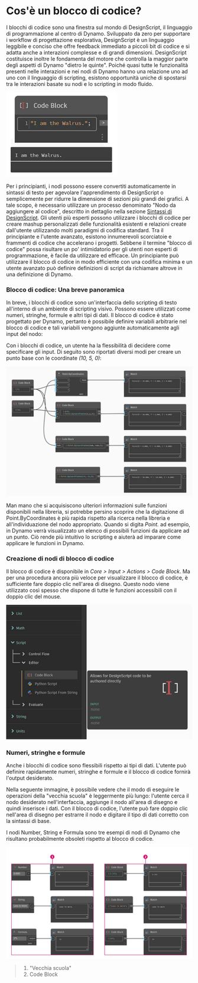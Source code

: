 # Cos'è un blocco di codice?

I blocchi di codice sono una finestra sul mondo di DesignScript, il linguaggio di programmazione al centro di Dynamo. Sviluppato da zero per supportare i workflow di progettazione esplorativa, DesignScript è un linguaggio leggibile e conciso che offre feedback immediato a piccoli bit di codice e si adatta anche a interazioni complesse e di grandi dimensioni. DesignScript costituisce inoltre le fondamenta del motore che controlla la maggior parte degli aspetti di Dynamo "dietro le quinte". Poiché quasi tutte le funzionalità presenti nelle interazioni e nei nodi di Dynamo hanno una relazione uno ad uno con il linguaggio di scripting, esistono opportunità uniche di spostarsi tra le interazioni basate su nodi e lo scripting in modo fluido. &#x20;

![](../images/8-1/1/codeblock.jpg)

Per i principianti, i nodi possono essere convertiti automaticamente in sintassi di testo per agevolare l'apprendimento di DesignScript o semplicemente per ridurre la dimensione di sezioni più grandi dei grafici. A tale scopo, è necessario utilizzare un processo denominato "Nodo da aggiungere al codice", descritto in dettaglio nella sezione [Sintassi di DesignScript](7-2\_design-script-syntax.md). Gli utenti più esperti possono utilizzare i blocchi di codice per creare mashup personalizzati delle funzionalità esistenti e relazioni create dall'utente utilizzando molti paradigmi di codifica standard. Tra il principiante e l'utente avanzato, esistono innumerevoli scorciatoie e frammenti di codice che accelerano i progetti. Sebbene il termine "blocco di codice" possa risultare un po' intimidatorio per gli utenti non esperti di programmazione, è facile da utilizzare ed efficace. Un principiante può utilizzare il blocco di codice in modo efficiente con una codifica minima e un utente avanzato può definire definizioni di script da richiamare altrove in una definizione di Dynamo.

### Blocco di codice: Una breve panoramica&#x20;

In breve, i blocchi di codice sono un'interfaccia dello scripting di testo all'interno di un ambiente di scripting visivo. Possono essere utilizzati come numeri, stringhe, formule e altri tipi di dati. Il blocco di codice è stato progettato per Dynamo, pertanto è possibile definire variabili arbitrarie nel blocco di codice e tali variabili vengono aggiunte automaticamente agli input del nodo:

Con i blocchi di codice, un utente ha la flessibilità di decidere come specificare gli input. Di seguito sono riportati diversi modi per creare un punto base con le coordinate _(10, 5, 0)_:&#x20;

![](<../images/8-1/1/codeblock brief overview.jpg>)

Man mano che si acquisiscono ulteriori informazioni sulle funzioni disponibili nella libreria, si potrebbe persino scoprire che la digitazione di Point.ByCoordinates è più rapida rispetto alla ricerca nella libreria e all'individuazione del nodo appropriato. Quando si digita _Point._ ad esempio, in Dynamo verrà visualizzato un elenco di possibili funzioni da applicare ad un punto. Ciò rende più intuitivo lo scripting e aiuterà ad imparare come applicare le funzioni in Dynamo.

### Creazione di nodi di blocco di codice

Il blocco di codice è disponibile in _Core > Input > Actions > Code Block_. Ma per una procedura ancora più veloce per visualizzare il blocco di codice, è sufficiente fare doppio clic nell'area di disegno. Questo nodo viene utilizzato così spesso che dispone di tutte le funzioni accessibili con il doppio clic del mouse.

![](<../images/8-1/1/creating codeblock nodes.jpg>)

### Numeri, stringhe e formule

Anche i blocchi di codice sono flessibili rispetto ai tipi di dati. L'utente può definire rapidamente numeri, stringhe e formule e il blocco di codice fornirà l'output desiderato.

Nella seguente immagine, è possibile vedere che il modo di eseguire le operazioni della "vecchia scuola" è leggermente più lungo: l'utente cerca il nodo desiderato nell'interfaccia, aggiunge il nodo all'area di disegno e quindi inserisce i dati. Con il blocco di codice, l'utente può fare doppio clic nell'area di disegno per estrarre il nodo e digitare il tipo di dati corretto con la sintassi di base.

I nodi Number, String e Formula sono tre esempi di nodi di Dynamo che risultano probabilmente obsoleti rispetto al blocco di codice.

![](<../images/8-1/1/old school vs code blocks nodes.jpg>)

> 1. "Vecchia scuola"
> 2. Code Block

